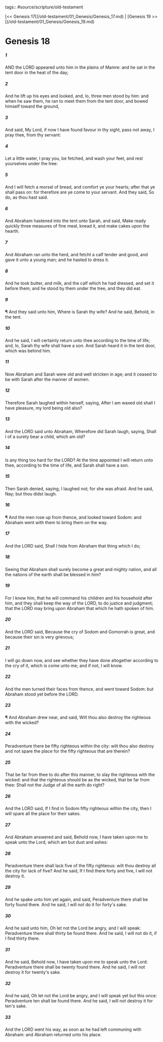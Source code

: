 tags:: #source/scripture/old-testament

[<< Genesis 17[(/old-testament/01_Genesis/Genesis_17.md) | [Genesis 19 >>[(/old-testament/01_Genesis/Genesis_19.md)

# Genesis 18

##### 1

AND the LORD appeared unto him in the plains of Mamre: and he sat in the tent door in the heat of the day;

##### 2

And he lift up his eyes and looked, and, lo, three men stood by him: and when he saw them, he ran to meet them from the tent door, and bowed himself toward the ground,

##### 3

And said, My Lord, if now I have found favour in thy sight, pass not away, I pray thee, from thy servant:

##### 4

Let a little water, I pray you, be fetched, and wash your feet, and rest yourselves under the tree:

##### 5

And I will fetch a morsel of bread, and comfort ye your hearts; after that ye shall pass on: for therefore are ye come to your servant. And they said, So do, as thou hast said.

##### 6

And Abraham hastened into the tent unto Sarah, and said, Make ready quickly three measures of fine meal, knead it, and make cakes upon the hearth.

##### 7

And Abraham ran unto the herd, and fetcht a calf tender and good, and gave it unto a young man; and he hasted to dress it.

##### 8

And he took butter, and milk, and the calf which he had dressed, and set it before them; and he stood by them under the tree, and they did eat.

##### 9

¶ And they said unto him, Where is Sarah thy wife? And he said, Behold, in the tent.

##### 10

And he said, I will certainly return unto thee according to the time of life; and, lo, Sarah thy wife shall have a son. And Sarah heard it in the tent door, which was behind him.

##### 11

Now Abraham and Sarah were old and well stricken in age; and it ceased to be with Sarah after the manner of women.

##### 12

Therefore Sarah laughed within herself, saying, After I am waxed old shall I have pleasure, my lord being old also?

##### 13

And the LORD said unto Abraham, Wherefore did Sarah laugh, saying, Shall I of a surety bear a child, which am old?

##### 14

Is any thing too hard for the LORD? At the time appointed I will return unto thee, according to the time of life, and Sarah shall have a son.

##### 15

Then Sarah denied, saying, I laughed not; for she was afraid. And he said, Nay; but thou didst laugh.

##### 16

¶ And the men rose up from thence, and looked toward Sodom: and Abraham went with them to bring them on the way.

##### 17

And the LORD said, Shall I hide from Abraham that thing which I do;

##### 18

Seeing that Abraham shall surely become a great and mighty nation, and all the nations of the earth shall be blessed in him?

##### 19

For I know him, that he will command his children and his household after him, and they shall keep the way of the LORD, to do justice and judgment; that the LORD may bring upon Abraham that which he hath spoken of him.

##### 20

And the LORD said, Because the cry of Sodom and Gomorrah is great, and because their sin is very grievous;

##### 21

I will go down now, and see whether they have done altogether according to the cry of it, which is come unto me; and if not, I will know.

##### 22

And the men turned their faces from thence, and went toward Sodom: but Abraham stood yet before the LORD.

##### 23

¶ And Abraham drew near, and said, Wilt thou also destroy the righteous with the wicked?

##### 24

Peradventure there be fifty righteous within the city: wilt thou also destroy and not spare the place for the fifty righteous that are therein?

##### 25

That be far from thee to do after this manner, to slay the righteous with the wicked: and that the righteous should be as the wicked, that be far from thee: Shall not the Judge of all the earth do right?

##### 26

And the LORD said, If I find in Sodom fifty righteous within the city, then I will spare all the place for their sakes.

##### 27

And Abraham answered and said, Behold now, I have taken upon me to speak unto the Lord, which am but dust and ashes:

##### 28

Peradventure there shall lack five of the fifty righteous: wilt thou destroy all the city for lack of five? And he said, If I find there forty and five, I will not destroy it.

##### 29

And he spake unto him yet again, and said, Peradventure there shall be forty found there. And he said, I will not do it for forty's sake.

##### 30

And he said unto him, Oh let not the Lord be angry, and I will speak: Peradventure there shall thirty be found there. And he said, I will not do it, if I find thirty there.

##### 31

And he said, Behold now, I have taken upon me to speak unto the Lord: Peradventure there shall be twenty found there. And he said, I will not destroy it for twenty's sake.

##### 32

And he said, Oh let not the Lord be angry, and I will speak yet but this once: Peradventure ten shall be found there. And he said, I will not destroy it for ten's sake.

##### 33

And the LORD went his way, as soon as he had left communing with Abraham: and Abraham returned unto his place.
